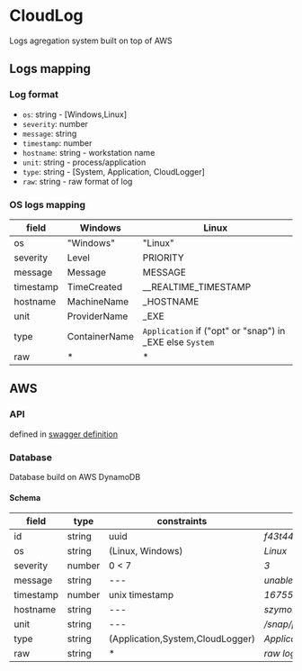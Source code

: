 # CloudLog
Logs agregation system built on top of AWS

## Logs mapping

### Log format
* `os`: string - [Windows,Linux]
* `severity`: number
* `message`: string
* `timestamp`: number
* `hostname`: string - workstation name
* `unit`: string - process/application
* `type`: string - [System, Application, CloudLogger]
* `raw`: string - raw format of log


### OS logs mapping
| field     | Windows       | Linux                                                    |
| --------- | ------------- | -------------------------------------------------------- |
| os        | "Windows"     | "Linux"                                                  |
| severity  | Level         | PRIORITY                                                 |
| message   | Message       | MESSAGE                                                  |
| timestamp | TimeCreated   | __REALTIME_TIMESTAMP                                     |
| hostname  | MachineName   | _HOSTNAME                                                |
| unit      | ProviderName  | _EXE                                                     |
| type      | ContainerName | `Application` if ("opt" or "snap") in _EXE else `System` |
| raw       | *             | *                                                        |

## AWS

### API
defined in [swagger definition](./infra/openapi/cloudlog_api.yaml)



### Database
Database build on AWS DynamoDB

#### Schema

| field     | type   | constraints                      | example                               |
| --------- | ------ | -------------------------------- | ------------------------------------- |
| id        | string | uuid                             | *f43t446yg*                           |
| os        | string | (Linux, Windows)                 | *Linux*                               |
| severity  | number | 0 < 7                            | *3*                                   |
| message   | string | ---                              | *unable to update icon for discord1*  |
| timestamp | number | unix timestamp                   | *1675557738587889*                    |
| hostname  | string | ---                              | *szymon-latitude*                     |
| unit      | string | ---                              | */snap/postman/184/usr/share/postman* |
| type      | string | (Application,System,CloudLogger) | *Application*                         |
| raw       | string | *                                | *raw log fetched from system*         |